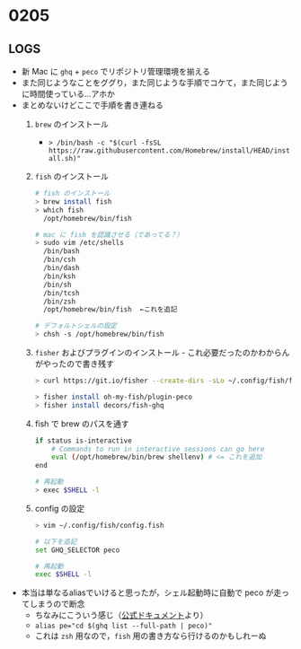 # 0205

## LOGS

- 新 Mac に `ghq` + `peco` でリポジトリ管理環境を揃える
- また同じようなことをググり，また同じような手順でコケて，また同じように時間使っている…アホか
- まとめないけどここで手順を書き連ねる
    1. `brew` のインストール
        - `> /bin/bash -c "$(curl -fsSL https://raw.githubusercontent.com/Homebrew/install/HEAD/install.sh)"`
    2. `fish` のインストール
        ```bash
        # fish のインストール
        > brew install fish
        > which fish
          /opt/homebrew/bin/fish

        # mac に fish を認識させる（であってる？）
        > sudo vim /etc/shells
          /bin/bash
          /bin/csh
          /bin/dash
          /bin/ksh
          /bin/sh
          /bin/tcsh
          /bin/zsh
          /opt/homebrew/bin/fish  ←これを追記
        
        # デフォルトシェルの設定
        > chsh -s /opt/homebrew/bin/fish
        ```
    3. `fisher` およびプラグインのインストール
      - これ必要だったのかわからんがやったので書き残す

        ```bash
        > curl https://git.io/fisher --create-dirs -sLo ~/.config/fish/functions/fisher.fish

        > fisher install oh-my-fish/plugin-peco
        > fisher install decors/fish-ghq
        ```
    5. fish で brew のパスを通す
        ```bash
        if status is-interactive
            # Commands to run in interactive sessions can go here
            eval (/opt/homebrew/bin/brew shellenv) # <= これを追加
        end

        # 再起動
        > exec $SHELL -l
        ```
    4. config の設定

        ```bash
        > vim ~/.config/fish/config.fish

        # 以下を追記
        set GHQ_SELECTOR peco

        # 再起動
        exec $SHELL -l
        ```
- 本当は単なるaliasでいけると思ったが，シェル起動時に自動で peco が走ってしまうので断念
    - ちなみにこういう感じ（[公式ドキュメント](https://github.com/peco/peco)より）
    - `alias pe="cd $(ghq list --full-path | peco)"`
    - これは `zsh` 用なので，`fish` 用の書き方なら行けるのかもしれーぬ